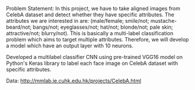 Problem Statement:
In this project, we have to take aligned images from CelebA dataset and detect whether they have specific attributes.
The attributes we are interested in are: (male/female; smile/not; mustache-beard/not; bangs/not; eyeglasses/not; hat/not; blonde/not; pale skin; attractive/not; blurry/not).
This is basically a multi-label classification problem which aims to target multiple attributes.
Therefore, we will develop a model which have an output layer with 10 neurons.

Developed a multilabel classifier CNN using pre-trained VGG16 model on Python's Keras library to label each face image on CelebA dataset with specific attributes. 

Data: http://mmlab.ie.cuhk.edu.hk/projects/CelebA.html
